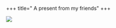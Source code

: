 +++
title=" A present from my friends"
+++

[![](/site_media/images/patculo1.jpg)](/site_media/images/patculo1.jpg)
